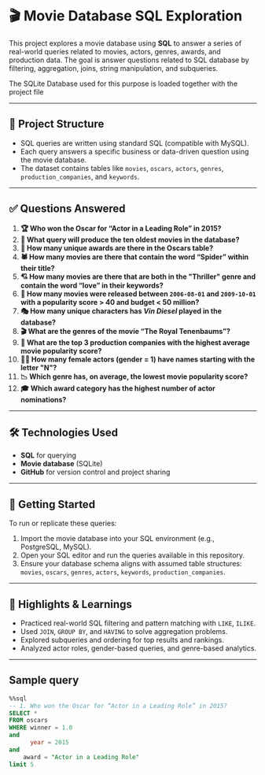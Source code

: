 # 🎬 Movie Database SQL Exploration

This project explores a movie database using **SQL** to answer a series of real-world queries related to movies, actors, genres, awards, and production data. The goal is answer questions related to SQL database by filtering, aggregation, joins, string manipulation, and subqueries.

The SQLite Database used for this purpose is loaded together with the project file

---

## 📂 Project Structure

- SQL queries are written using standard SQL (compatible with MySQL).
- Each query answers a specific business or data-driven question using the movie database.
- The dataset contains tables like `movies`, `oscars`, `actors`, `genres`, `production_companies`, and `keywords`.

---

## ✅ Questions Answered

1. **🏆 Who won the Oscar for “Actor in a Leading Role” in 2015?**
2. **🎥 What query will produce the ten oldest movies in the database?**
3. **🏅 How many unique awards are there in the Oscars table?**
4. **🕷️ How many movies are there that contain the word “Spider” within their title?**
5. **💘 How many movies are there that are both in the "Thriller" genre and contain the word “love” in their keywords?**
6. **📅 How many movies were released between `2006-08-01` and `2009-10-01` with a popularity score > 40 and budget < 50 million?**
7. **🎭 How many unique characters has *Vin Diesel* played in the database?**
8. **🎬 What are the genres of the movie “The Royal Tenenbaums”?**
9. **🏢 What are the top 3 production companies with the highest average movie popularity score?**
10. **👩‍🎤 How many female actors (gender = 1) have names starting with the letter "N"?**
11. **📉 Which genre has, on average, the lowest movie popularity score?**
12. **🎓 Which award category has the highest number of actor nominations?**

---

## 🛠 Technologies Used

- **SQL** for querying
- **Movie database** (SQLite)
- **GitHub** for version control and project sharing

---

## 🚀 Getting Started

To run or replicate these queries:

1. Import the movie database into your SQL environment (e.g., PostgreSQL, MySQL).
2. Open your SQL editor and run the queries available in this repository.
3. Ensure your database schema aligns with assumed table structures: `movies`, `oscars`, `genres`, `actors`, `keywords`, `production_companies`.

---

## 📌 Highlights & Learnings

- Practiced real-world SQL filtering and pattern matching with `LIKE`, `ILIKE`.
- Used `JOIN`, `GROUP BY`, and `HAVING` to solve aggregation problems.
- Explored subqueries and ordering for top results and rankings.
- Analyzed actor roles, gender-based queries, and genre-based analytics.


---
## Sample query
``` sql
%%sql
-- 1. Who won the Oscar for “Actor in a Leading Role” in 2015?
SELECT * 
FROM oscars
WHERE winner = 1.0
and
      year = 2015   
and 
    award = "Actor in a Leading Role"
limit 5

